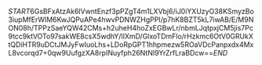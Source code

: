$START$6GsBFxAtzAk6lVwntEnzf3pPZgT4m1LXVbj6/iJ0iYXUzyO38KSmyzBo3iupMfErWIM6KwJQPuAPe4hwvPDNWZHgPPI/p7hK8BZT5kL7iwAB/E/M9NON08h/TPPzSaeYQW42CMs+h2uheH4hoZxEGBwLr/nbmLJqtpxjCM5jis7Pc9tcc9ktVOTo97sakWE8csX5wdhY/lIXmD/GlxoTDmFlo/rHzkmc6OtV0GRUkXtQDiHTR9uDCtJMJyFwIuoLhs+LDoRpGPT1hhpmezw5ROaVDcPanpxdx4MxL8vcorqd7+0qw9UufgzXA8rpINuyfph26NtNI9YrZrfLraBDcw==$END$